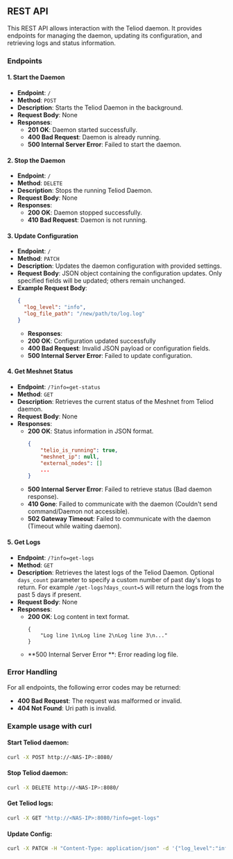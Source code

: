 ## REST API

This REST API allows interaction with the Teliod daemon. It provides endpoints for managing the daemon, updating its configuration, and retrieving logs and status information.

### Endpoints

#### 1. **Start the Daemon**
- **Endpoint**: `/`
- **Method**: `POST`
- **Description**: Starts the Teliod Daemon in the background.
- **Request Body**: None
- **Responses**:
  - **201 OK**: Daemon started successfully.
  - **400 Bad Request**: Daemon is already running.
  - **500 Internal Server Error**: Failed to start the daemon.

#### 2. **Stop the Daemon**
- **Endpoint**: `/`
- **Method**: `DELETE`
- **Description**: Stops the running Teliod Daemon.
- **Request Body**: None
- **Responses**:
  - **200 OK**: Daemon stopped successfully.
  - **410 Bad Request**: Daemon is not running.

#### 3. **Update Configuration**
- **Endpoint**: `/`
- **Method**: `PATCH`
- **Description**: Updates the daemon configuration with provided settings.
- **Request Body**: JSON object containing the configuration updates. Only specified fields will be updated; others remain unchanged.
- **Example Request Body**:
  ```json
  {
    "log_level": "info",
    "log_file_path": "/new/path/to/log.log"
  }
  ```
  - **Responses**:
  - **200 OK**: Configuration updated successfully
  - **400 Bad Request**: Invalid JSON payload or configuration fields.
  - **500 Internal Server Error**: Failed to update configuration.

#### 4. **Get Meshnet Status**
- **Endpoint**: `/?info=get-status`
- **Method**: `GET`
- **Description**: Retrieves the current status of the Meshnet from Teliod daemon.
- **Request Body**: None
- **Responses**:
  - **200 OK**: Status information in JSON format.
    ```json
    {
        "telio_is_running": true,
        "meshnet_ip": null,
        "external_nodes": []
        ...
    }
    ```
  - **500 Internal Server Error**: Failed to retrieve status (Bad daemon response).
  - **410 Gone**: Failed to communicate with the daemon (Couldn't send command/Daemon not accessible).
  - **502 Gateway Timeout**: Failed to communicate with the daemon (Timeout while waiting daemon).

#### 5. **Get Logs**
- **Endpoint**: `/?info=get-logs`
- **Method**: `GET`
- **Description**: Retrieves the latest logs of the Teliod Daemon.
Optional `days_count` parameter to specify a custom number of past day's
logs to return. For example `/get-logs?days_count=5` will return the logs
from the past 5 days if present.
- **Request Body**: None
- **Responses**:
  - **200 OK**: Log content in text format.
    ```
    {
        "Log line 1\nLog line 2\nLog line 3\n..."
    }
    ```
  - **500 Internal Server Error **: Error reading log file.

### Error Handling

For all endpoints, the following error codes may be returned:
- **400 Bad Request**: The request was malformed or invalid.
- **404 Not Found**: Uri path is invalid.

### Example usage with curl

#### Start Teliod daemon:
```bash
curl -X POST http://<NAS-IP>:8080/
```

#### Stop Teliod daemon:
```bash
curl -X DELETE http://<NAS-IP>:8080/
```

#### Get Teliod logs:
```bash
curl -X GET "http://<NAS-IP>:8080/?info=get-logs"
```

#### Update Config:
```bash
curl -X PATCH -H "Content-Type: application/json" -d '{"log_level":"info", authentication_token": "bbbbbbbbbbbbbbbbbbbbbbbbbbbbbbbbbbbbbbbbbbbbbbbbbbbbbbbbbbbbbbbb"}' http://<NAS-IP>:8080/cgi-bin/qpkg/teliod.cgi
```

